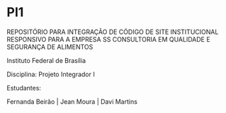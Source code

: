 # PI1
REPOSITÓRIO PARA INTEGRAÇÃO DE CÓDIGO DE SITE INSTITUCIONAL RESPONSIVO PARA A EMPRESA 
SS CONSULTORIA EM QUALIDADE E SEGURANÇA DE ALIMENTOS

Instituto Federal de Brasília

Disciplina: Projeto Integrador I

Estudantes:

Fernanda Beirão |
Jean Moura |
Davi Martins
